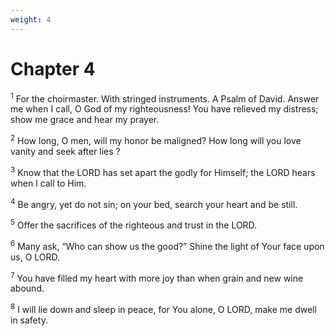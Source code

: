 ```yaml
---
weight: 4
---
```


# Chapter 4

<sup>1</sup> For the choirmaster. With stringed instruments. A Psalm of David. Answer me when I call, O God of my righteousness! You have relieved my distress; show me grace and hear my prayer. 

<sup>2</sup> How long, O men, will my honor be maligned? How long will you love vanity and seek after lies ? 

<sup>3</sup> Know that the LORD has set apart the godly for Himself; the LORD hears when I call to Him. 

<sup>4</sup> Be angry, yet do not sin; on your bed, search your heart and be still. 

<sup>5</sup> Offer the sacrifices of the righteous and trust in the LORD. 

<sup>6</sup> Many ask, “Who can show us the good?” Shine the light of Your face upon us, O LORD. 

<sup>7</sup> You have filled my heart with more joy than when grain and new wine abound. 

<sup>8</sup> I will lie down and sleep in peace, for You alone, O LORD, make me dwell in safety. 


